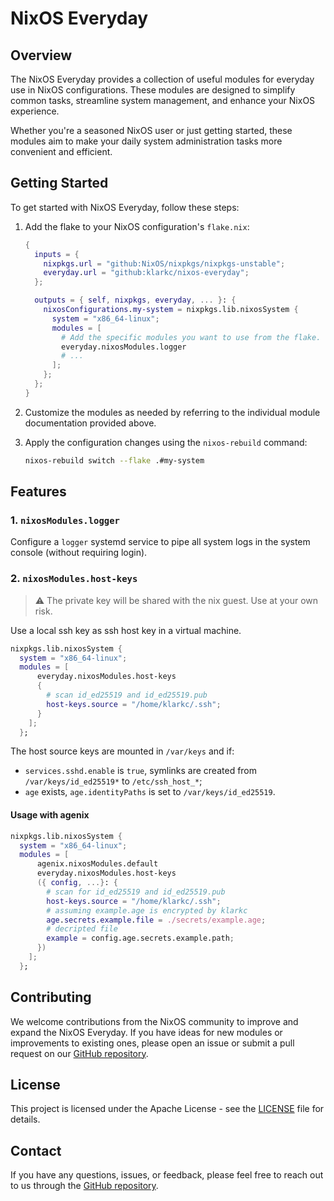 # NixOS Everyday

## Overview

The NixOS Everyday provides a collection of useful modules for everyday use in NixOS configurations. These modules are designed to simplify common tasks, streamline system management, and enhance your NixOS experience.

Whether you're a seasoned NixOS user or just getting started, these modules aim to make your daily system administration tasks more convenient and efficient.


## Getting Started

To get started with NixOS Everyday, follow these steps:

1. Add the flake to your NixOS configuration's `flake.nix`:

    ```nix
    {
      inputs = {
        nixpkgs.url = "github:NixOS/nixpkgs/nixpkgs-unstable";
        everyday.url = "github:klarkc/nixos-everyday";
      };

      outputs = { self, nixpkgs, everyday, ... }: {
        nixosConfigurations.my-system = nixpkgs.lib.nixosSystem {
          system = "x86_64-linux";
          modules = [
            # Add the specific modules you want to use from the flake.
            everyday.nixosModules.logger
            # ...
          ];
        };
      };
    }
    ```

2. Customize the modules as needed by referring to the individual module documentation provided above.

3. Apply the configuration changes using the `nixos-rebuild` command:

    ```bash
    nixos-rebuild switch --flake .#my-system
    ```
## Features

### 1. `nixosModules.logger`

Configure a `logger` systemd service to pipe all system logs in the system console (without requiring login).

### 2. `nixosModules.host-keys`

> :warning: The private key will be shared with the nix guest. Use at your own risk.

Use a local ssh key as ssh host key in a virtual machine.

```nix
nixpkgs.lib.nixosSystem {
  system = "x86_64-linux";
  modules = [
      everyday.nixosModules.host-keys
      {
        # scan id_ed25519 and id_ed25519.pub
        host-keys.source = "/home/klarkc/.ssh";
      }
    ];
  };
```

The host source keys are mounted in `/var/keys` and if:

- `services.sshd.enable` is `true`, symlinks are created from `/var/keys/id_ed25519*` to `/etc/ssh_host_*`;
- `age` exists, `age.identityPaths` is set to `/var/keys/id_ed25519`.

#### Usage with agenix

```nix
nixpkgs.lib.nixosSystem {
  system = "x86_64-linux";
  modules = [
      agenix.nixosModules.default
      everyday.nixosModules.host-keys
      ({ config, ...}: {
        # scan for id_ed25519 and id_ed25519.pub
        host-keys.source = "/home/klarkc/.ssh";
        # assuming example.age is encrypted by klarkc
        age.secrets.example.file = ./secrets/example.age;
        # decripted file
        example = config.age.secrets.example.path;
      })
    ];
  };
```

## Contributing

We welcome contributions from the NixOS community to improve and expand the NixOS Everyday. If you have ideas for new modules or improvements to existing ones, please open an issue or submit a pull request on our [GitHub repository](https://github.com/klarkc/nixos-everyday).

## License

This project is licensed under the Apache License - see the [LICENSE](LICENSE) file for details.

## Contact

If you have any questions, issues, or feedback, please feel free to reach out to us through the [GitHub repository](https://github.com/klarkc/nixos-everyday).
